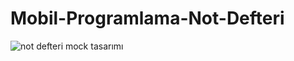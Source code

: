 # Mobil-Programlama-Not-Defteri
![not defteri mock tasarımı](https://user-images.githubusercontent.com/127025933/227797772-786cfbc7-d7cc-4a25-9665-09f2ee0d6a70.jpeg)
